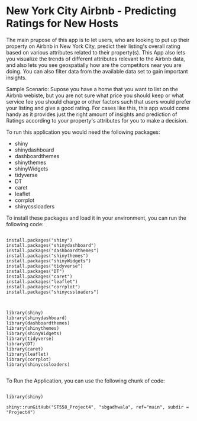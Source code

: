 # New York City Airbnb - Predicting Ratings for New Hosts

The main prupose of this app is to let users, who are looking to put up their property on Airbnb in New York City, predict their listing's overall rating based on various attributes related to their property(s). This App also lets you visualize the trends of different attributes relevant to the Airbnb data, and also lets you see geospatially how are the competitors near you are doing. You can also filter data from the available data set to gain important insights.

Sample Scenario:
Supose you have a home that you want to list on the Airbnb webiste, but you are not sure what price you should keep or what service fee you should charge or other factors such that users would prefer your listing and give a good rating. For cases like this, this app would come handy as it provides just the right amount of insights and prediction of Ratings according to your property's attributes for you to make a decision.

To run this application you would need the following packages: 
  * shiny
  * shinydashboard
  * dashboardthemes
  * shinythemes
  * shinyWidgets
  * tidyverse
  * DT
  * caret
  * leaflet
  * corrplot
  * shinycssloaders
  
To install these packages and load it in your environment, you can run the following code:
```{r}
  
install.packages("shiny")
install.packages("shinydashboard")
install.packages("dashboardthemes")
install.packages("shinythemes")
install.packages("shinyWidgets")
install.packages("tidyverse")
install.packages("DT")
install.packages("caret")
install.packages("leaflet")
install.packages("corrplot")
install.packages("shinycssloaders")



library(shiny)
library(shinydashboard)
library(dashboardthemes)
library(shinythemes)
library(shinyWidgets)
library(tidyverse)
library(DT)
library(caret)
library(leaflet)
library(corrplot)
library(shinycssloaders)
  
```
  
To Run the Application, you can use the following chunk of code:

```{r}

library(shiny)

shiny::runGitHub("ST558_Project4", "sbgadhwala", ref="main", subdir = "Project4")

```
